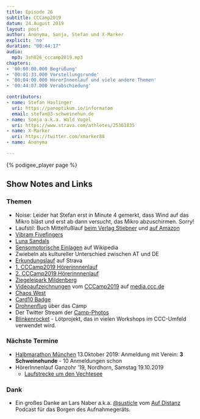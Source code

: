```yaml
---
title: Episode 26
subtitle: CCCamp2019
datum: 24.August 2019
layout: post
author: Anonyma, Sonja, Stefan und X-Marker
explicit: 'no'
duration: "00:44:17"
audio:
  mp3: 3sh026_cccamp2019.mp3
chapters:
- '00:00:00.000 Begrüßung'
- '00:01:33.000 Vorstellungsrunde'
- '00:04:00.000 HörerInnenlauf und viele andere Themen'
- '00:44:07.000 Verabschiedung'

contributors:
- name: Stefan Haslinger
  uri: https://panoptikum.io/informatom
  email: stefan@3-schweinehun.de
- name: Sonja a.k.a. Wald Vogel
  uri: https://www.strava.com/athletes/25361835
- name: X-Marker
  uri: https://twitter.com/xmarker88
- name: Anonyma

---
```


{% podigee_player page %}

## Show Notes and Links

### Themen

* Noise: Leider hat Stefan erst in Minute 4 gemerkt, dass Wind auf das Mikro bläst und erst ab
  dann versucht, das Mikro abzuschirmen. Sorry!
* Laufstil: Buch Mittelfußlauf
  [beim Verlag Stiebner](https://www.stiebner.com/copress/laufen-ausdauersport/mittelfusslauf.html)
  und [auf Amazon](https://www.amazon.de/Mittelfu%C3%9Flauf-Biomechanische-Grundlagen-praktische-effektivsten/dp/3767911140)
* [Vibram Fivefingers](https://www.vibram-fivefingers.de/)
* [Luna Sandals](https://lunasandals.com/)
* [Sensomotorische Einlagen](https://de.wikipedia.org/wiki/Sensomotorische_Einlagen) auf Wikipedia
* Zwiebeln als kultureller Unterschied zwischen AT und DE
* [Erkundungslauf](https://www.strava.com/activities/2637649991) auf Strava
* [1. CCCamp2019 Hörerinnnenlauf](https://www.strava.com/activities/2640560835)
* [2. CCCamp2019 Hörerinnnenlauf](https://www.strava.com/activities/2645900239)
* [Ziegeleipark Mildenberg](http://ziegeleipark.de/)
* [Videoaufzeichnungen](https://media.ccc.de/c/camp2019) vom
  [CCCamp2019](https://events.ccc.de/camp/2019/wiki/Main_Page) auf
  [media.ccc.de](https://media.ccc.de/)
* [Chaos West](https://chaos-west.de/wiki/index.php?title=Hauptseite)
* [Card10 Badge](https://card10.badge.events.ccc.de/)
* [Drohnenflug](https://serve-u.de/cccamp2019-media/) über das Camp
* Der Twitter Stream der
  [Camp-Photos](https://twitter.com/search?q=%23cccamp2019&src=typeahead_click&f=image)
* [Blinkenrocket](http://blinkenrocket.de/) - Lötprojekt, das in vielen Workshops im CCC-Umfeld
  verwendet wird.

### Nächste Termine

* [Halbmarathon München](https://www.abavent.de/anmeldeservice/334/1444/3883/?de) 13.Oktober 2019:
  Anmeldung mit Verein: **3 Schweinehunde** - 10 Anmeldungen schon
* HörerInnenlauf Ganzohr '19, Nordhorn, Samstag 19.10.2019
  * [Laufstrecke um den Vechtesee](https://www.strava.com/routes/20166541)

### Dank

* Ein großes Danke an Lars Naber a.k.a. [@susticle](https://twitter.com/susticle) vom
  [Auf Distanz](http://aufdistanz.de/) Podcast für das Borgen des Aufnahmegeräts.
